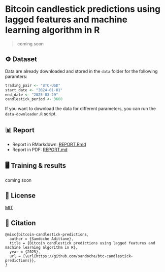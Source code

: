 # Bitcoin candlestick predictions using lagged features and machine learning algorithm in R

> coming soon

## ⚙️ Dataset

Data are already downloaded and stored in the `data` folder for the following paramters:
```R
trading_pair <- "BTC-USD"
start_date <- "2024-01-01"
end_date <- "2025-03-29"
candlestick_period <- 3600
```

If you want to download the data for different parameters, you can run the `data-downloader.R` script.

## 📊 Report

- Report in RMarkdown: [REPORT.Rmd](REPORT.Rmd)
- Report in PDF: [REPORT.md](REPORT.pdf)

## 🖥️ Training & results

coming soon

## 📄 License

[MIT](LICENSE)

## 📖 Citation
```
@misc{bitcoin-candlestick-predictions,
  author = {Sandoche Adittane},
  title = {Bitcoin candlestick predictions using lagged features and machine learning algorithm in R},
  year = {2025},
  url = {\url{https://github.com/sandoche/btc-candlestick-predictions}},
}
```